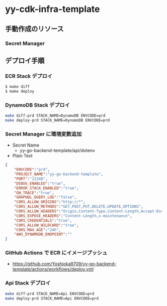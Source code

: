 # yy-cdk-infra-template

## 手動作成のリソース

### Secret Manager

## デプロイ手順

### ECR Stack デプロイ

```sh
$ make diff
$ make deploy
```

### DynamoDB Stack デプロイ

```sh
make diff-prd STACK_NAME=DynamoDB ENVCODE=prd
make deploy-prd STACK_NAME=DynamoDB ENVCODE=prd
```

### Secret Manager に環境変数追加

- Secret Name
    - yy-go-backend-template/api/dotenv
- Plain Text

```json
{
    "ENVCODE":"prd",
    "PROJECT_NAME":"yy-go-backend-template",
    "PORT":"12340",
    "DEBUG_ENABLED":"true",
    "ERROR_STACK_ENABLED":"true",
    "ON_TRACE":"true",
    "GRAPHQL_QUERY_LOG":"false",
    "CORS_ALLOW_ORIGINS":"http://*",
    "CORS_ALLOW_METHODS":"GET,POST,PUT,DELETE,UPDATE,OPTIONS",
    "CORS_ALLOW_HEADERS":"Origin,Content-Type,Content-Length,Accept-Encoding,X-CSRF-Token,Authorization",
    "CORS_EXPOSE_HEADERS":"Content-Length,x-maintenance",
    "CORS_CREDENTIALS":"true",
    "CORS_ALLOW_WILDCARD":"true",
    "CORS_MAX_AGE":"24h",
    "AWS_DYNAMODB_ENDPOINT":""
}
```

### GitHub Actions で ECR にイメージプッシュ

- https://github.com/Yoshioka9709/yy-go-backend-template/actions/workflows/deploy.yml

### Api Stack デプロイ

```sh
make diff-prd STACK_NAME=Api ENVCODE=prd
make deploy-prd STACK_NAME=Api ENVCODE=prd
```